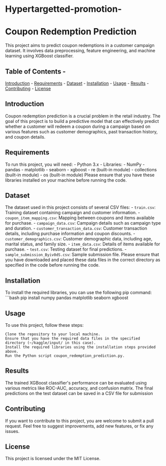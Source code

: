 # Hypertargetted-promotion-
# Coupon Redemption Prediction 
This project aims to predict coupon redemptions in a customer campaign dataset. It involves data preprocessing, feature engineering, and machine learning using XGBoost classifier.
## Table of Contents - 
[Introduction](#introduction) - [Requirements](#requirements) - [Dataset](#dataset) - [Installation](#installation) - [Usage](#usage) - [Results](#results) - [Contributing](#contributing) - [License](#license) 
## Introduction
Coupon redemption prediction is a crucial problem in the retail industry. The goal of this project is to build a predictive model that can effectively predict whether a customer will redeem a coupon during a campaign based on various features such as customer demographics, past transaction history, and coupon details. 
## Requirements
To run this project, you will need: - Python 3.x - Libraries: - NumPy - pandas - matplotlib - seaborn - xgboost - re (built-in module) - collections (built-in module) - os (built-in module) Please ensure that you have these libraries installed on your machine before running the code. 
## Dataset
The dataset used in this project consists of several CSV files: - `train.csv`: Training dataset containing campaign and customer information. - `coupon_item_mapping.csv`: Mapping between coupons and items available for purchase. - `campaign_data.csv`: Campaign details such as campaign type and duration. - `customer_transaction_data.csv`: Customer transaction details, including purchase information and coupon discounts. - `customer_demographics.csv`: Customer demographic data, including age, marital status, and family size. - `item_data.csv`: Details of items available for purchase. - `test.csv`: Testing dataset for final predictions. - `sample_submission_Byiv0dS.csv`: Sample submission file. Please ensure that you have downloaded and placed these data files in the correct directory as specified in the code before running the code. 
## Installation
To install the required libraries, you can use the following pip command: ```bash pip install numpy pandas matplotlib seaborn xgboost

## Usage

To use this project, follow these steps:

    Clone the repository to your local machine.
    Ensure that you have the required data files in the specified directory (~/kaggle/input/ in this case).
    Install the required libraries using the installation steps provided above.
    Run the Python script coupon_redemption_prediction.py.

## Results

The trained XGBoost classifier's performance can be evaluated using various metrics like ROC-AUC, accuracy, and confusion matrix. The final predictions on the test dataset can be saved in a CSV file for submission

## Contributing

If you want to contribute to this project, you are welcome to submit a pull request. Feel free to suggest improvements, add new features, or fix any issues.

## License

This project is licensed under the MIT License.

